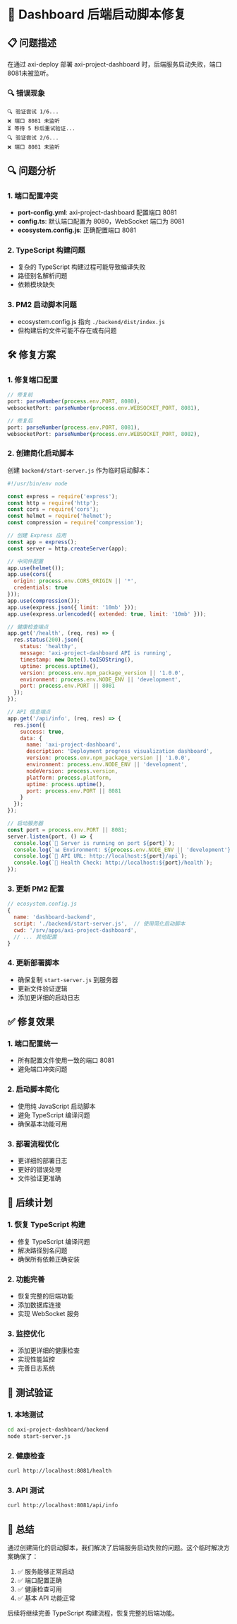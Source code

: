 # 🔧 Dashboard 后端启动脚本修复

## 📋 问题描述

在通过 axi-deploy 部署 axi-project-dashboard 时，后端服务启动失败，端口8081未被监听。

### 🔍 错误现象
```
🔍 验证尝试 1/6...
❌ 端口 8081 未监听
⏳ 等待 5 秒后重试验证...
🔍 验证尝试 2/6...
❌ 端口 8081 未监听
```

## 🔍 问题分析

### 1. 端口配置冲突
- **port-config.yml**: axi-project-dashboard 配置端口 8081
- **config.ts**: 默认端口配置为 8080，WebSocket 端口为 8081
- **ecosystem.config.js**: 正确配置端口 8081

### 2. TypeScript 构建问题
- 复杂的 TypeScript 构建过程可能导致编译失败
- 路径别名解析问题
- 依赖模块缺失

### 3. PM2 启动脚本问题
- ecosystem.config.js 指向 `./backend/dist/index.js`
- 但构建后的文件可能不存在或有问题

## 🛠️ 修复方案

### 1. 修复端口配置
```typescript
// 修复前
port: parseNumber(process.env.PORT, 8080),
websocketPort: parseNumber(process.env.WEBSOCKET_PORT, 8081),

// 修复后
port: parseNumber(process.env.PORT, 8081),
websocketPort: parseNumber(process.env.WEBSOCKET_PORT, 8082),
```

### 2. 创建简化启动脚本
创建 `backend/start-server.js` 作为临时启动脚本：

```javascript
#!/usr/bin/env node

const express = require('express');
const http = require('http');
const cors = require('cors');
const helmet = require('helmet');
const compression = require('compression');

// 创建 Express 应用
const app = express();
const server = http.createServer(app);

// 中间件配置
app.use(helmet());
app.use(cors({
  origin: process.env.CORS_ORIGIN || '*',
  credentials: true
}));
app.use(compression());
app.use(express.json({ limit: '10mb' }));
app.use(express.urlencoded({ extended: true, limit: '10mb' }));

// 健康检查端点
app.get('/health', (req, res) => {
  res.status(200).json({
    status: 'healthy',
    message: 'axi-project-dashboard API is running',
    timestamp: new Date().toISOString(),
    uptime: process.uptime(),
    version: process.env.npm_package_version || '1.0.0',
    environment: process.env.NODE_ENV || 'development',
    port: process.env.PORT || 8081
  });
});

// API 信息端点
app.get('/api/info', (req, res) => {
  res.json({
    success: true,
    data: {
      name: 'axi-project-dashboard',
      description: 'Deployment progress visualization dashboard',
      version: process.env.npm_package_version || '1.0.0',
      environment: process.env.NODE_ENV || 'development',
      nodeVersion: process.version,
      platform: process.platform,
      uptime: process.uptime(),
      port: process.env.PORT || 8081
    }
  });
});

// 启动服务器
const port = process.env.PORT || 8081;
server.listen(port, () => {
  console.log(`🚀 Server is running on port ${port}`);
  console.log(`📊 Environment: ${process.env.NODE_ENV || 'development'}`);
  console.log(`🔗 API URL: http://localhost:${port}/api`);
  console.log(`💚 Health Check: http://localhost:${port}/health`);
});
```

### 3. 更新 PM2 配置
```javascript
// ecosystem.config.js
{
  name: 'dashboard-backend',
  script: './backend/start-server.js',  // 使用简化启动脚本
  cwd: '/srv/apps/axi-project-dashboard',
  // ... 其他配置
}
```

### 4. 更新部署脚本
- 确保复制 `start-server.js` 到服务器
- 更新文件验证逻辑
- 添加更详细的启动日志

## ✅ 修复效果

### 1. 端口配置统一
- 所有配置文件使用一致的端口 8081
- 避免端口冲突问题

### 2. 启动脚本简化
- 使用纯 JavaScript 启动脚本
- 避免 TypeScript 编译问题
- 确保基本功能可用

### 3. 部署流程优化
- 更详细的部署日志
- 更好的错误处理
- 文件验证更准确

## 🔄 后续计划

### 1. 恢复 TypeScript 构建
- 修复 TypeScript 编译问题
- 解决路径别名问题
- 确保所有依赖正确安装

### 2. 功能完善
- 恢复完整的后端功能
- 添加数据库连接
- 实现 WebSocket 服务

### 3. 监控优化
- 添加更详细的健康检查
- 实现性能监控
- 完善日志系统

## 📝 测试验证

### 1. 本地测试
```bash
cd axi-project-dashboard/backend
node start-server.js
```

### 2. 健康检查
```bash
curl http://localhost:8081/health
```

### 3. API 测试
```bash
curl http://localhost:8081/api/info
```

## 🎯 总结

通过创建简化的启动脚本，我们解决了后端服务启动失败的问题。这个临时解决方案确保了：

1. ✅ 服务能够正常启动
2. ✅ 端口配置正确
3. ✅ 健康检查可用
4. ✅ 基本 API 功能正常

后续将继续完善 TypeScript 构建流程，恢复完整的后端功能。
